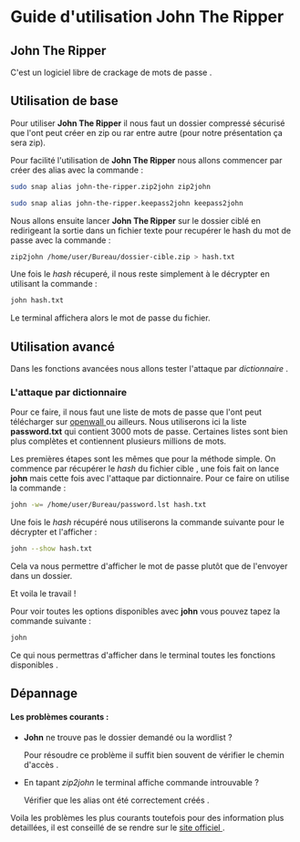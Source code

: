 # Guide d'utilisation John The Ripper

## John The Ripper
C'est un logiciel libre de crackage de mots de passe .

## Utilisation de base
Pour utiliser **John The Ripper** il nous faut un dossier compressé sécurisé que l'ont peut créer en zip ou rar entre autre (pour notre présentation ça sera zip).

Pour facilité l'utilisation de **John The Ripper** nous allons commencer par créer des alias avec la commande :

```Bash
sudo snap alias john-the-ripper.zip2john zip2john
```

```Bash
sudo snap alias john-the-ripper.keepass2john keepass2john
```

Nous allons ensuite lancer **John The Ripper** sur le dossier ciblé en redirigeant la sortie dans un fichier texte pour recupérer le hash du mot de passe avec la commande :

```Bash
zip2john /home/user/Bureau/dossier-cible.zip > hash.txt
```

Une fois le _hash_ récuperé, il nous reste simplement à le décrypter en utilisant la commande :

```Bash
john hash.txt
```

Le terminal affichera alors le mot de passe du fichier.  

## Utilisation avancé

Dans les fonctions avancées nous allons tester l'attaque par _dictionnaire_ .

### L'attaque par dictionnaire

Pour ce faire, il nous faut une liste de mots de passe que l'ont peut télécharger sur [ openwall ](https://www.openwall.com/john/) ou ailleurs.
Nous utiliserons ici la liste **password.txt** qui contient 3000 mots de passe. Certaines listes sont bien plus complètes et contiennent plusieurs millions de mots.

Les premières étapes sont les mêmes que pour la méthode simple. On commence par récupérer le _hash_ du fichier cible , une fois fait on lance **john** mais cette fois avec l'attaque par dictionnaire. Pour ce faire on utilise la commande :

```Bash
john -w= /home/user/Bureau/password.lst hash.txt
```

Une fois le _hash_ récupéré nous utiliserons la commande suivante pour le décrypter et l'afficher :

```Bash
john --show hash.txt
```

Cela va nous permettre d'afficher le mot de passe plutôt que de l'envoyer dans un dossier.

Et voila le travail !

Pour voir toutes les options disponibles avec **john** vous pouvez tapez la commande suivante :

```Bash
john
```

Ce qui nous permettras d'afficher dans le terminal toutes les fonctions disponibles .

## Dépannage

#### Les problèmes courants :

- **John** ne trouve pas le dossier demandé ou la wordlist ?

  Pour résoudre ce problème il suffit bien souvent de vérifier le chemin d'accès .

- En tapant _zip2john_ le terminal affiche commande introuvable ?

  Vérifier que les alias ont été correctement créés .

 Voila les problèmes les plus courants toutefois pour des information plus detaillées, il est conseillé de se rendre sur le [ site officiel ]( https://www.openwall.com/john/).
